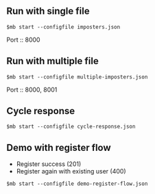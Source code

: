 ## Run with single file
```
$mb start --configfile imposters.json
```
Port :: 8000

## Run with multiple file
```
$mb start --configfile multiple-imposters.json
```

Port :: 8000, 8001

## Cycle response
```
$mb start --configfile cycle-response.json
```

## Demo with register flow
* Register success (201)
* Register again with existing user (400)
```
$mb start --configfile demo-register-flow.json
```
